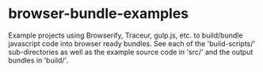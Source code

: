 browser-bundle-examples
==============

Example projects using Browserify, Traceur, gulp.js, etc. to build/bundle javascript code into browser ready bundles.
See each of the 'build-scripts/' sub-directories as well as the example source code in 'src/' and the output bundles in 'build/'.
